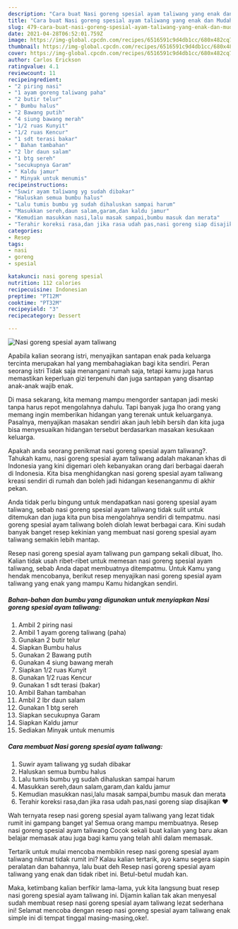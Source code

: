 ```yaml
---
description: "Cara buat Nasi goreng spesial ayam taliwang yang enak dan Mudah Dibuat"
title: "Cara buat Nasi goreng spesial ayam taliwang yang enak dan Mudah Dibuat"
slug: 479-cara-buat-nasi-goreng-spesial-ayam-taliwang-yang-enak-dan-mudah-dibuat
date: 2021-04-28T06:52:01.759Z
image: https://img-global.cpcdn.com/recipes/6516591c9d4db1cc/680x482cq70/nasi-goreng-spesial-ayam-taliwang-foto-resep-utama.jpg
thumbnail: https://img-global.cpcdn.com/recipes/6516591c9d4db1cc/680x482cq70/nasi-goreng-spesial-ayam-taliwang-foto-resep-utama.jpg
cover: https://img-global.cpcdn.com/recipes/6516591c9d4db1cc/680x482cq70/nasi-goreng-spesial-ayam-taliwang-foto-resep-utama.jpg
author: Carlos Erickson
ratingvalue: 4.1
reviewcount: 11
recipeingredient:
- "2 piring nasi"
- "1 ayam goreng taliwang paha"
- "2 butir telur"
- " Bumbu halus"
- "2 Bawang putih"
- "4 siung bawang merah"
- "1/2 ruas Kunyit"
- "1/2 ruas Kencur"
- "1 sdt terasi bakar"
- " Bahan tambahan"
- "2 lbr daun salam"
- "1 btg sereh"
- "secukupnya Garam"
- " Kaldu jamur"
- " Minyak untuk menumis"
recipeinstructions:
- "Suwir ayam taliwang yg sudah dibakar"
- "Haluskan semua bumbu halus"
- "Lalu tumis bumbu yg sudah dihaluskan sampai harum"
- "Masukkan sereh,daun salam,garam,dan kaldu jamur"
- "Kemudian masukkan nasi,lalu masak sampai,bumbu masuk dan merata"
- "Terahir koreksi rasa,dan jika rasa udah pas,nasi goreng siap disajikan ❤️"
categories:
- Resep
tags:
- nasi
- goreng
- spesial

katakunci: nasi goreng spesial 
nutrition: 112 calories
recipecuisine: Indonesian
preptime: "PT12M"
cooktime: "PT32M"
recipeyield: "3"
recipecategory: Dessert

---
```



![Nasi goreng spesial ayam taliwang](https://img-global.cpcdn.com/recipes/6516591c9d4db1cc/680x482cq70/nasi-goreng-spesial-ayam-taliwang-foto-resep-utama.jpg)

Apabila kalian seorang istri, menyajikan santapan enak pada keluarga tercinta merupakan hal yang membahagiakan bagi kita sendiri. Peran seorang istri Tidak saja menangani rumah saja, tetapi kamu juga harus memastikan keperluan gizi terpenuhi dan juga santapan yang disantap anak-anak wajib enak.

Di masa  sekarang, kita memang mampu mengorder santapan jadi meski tanpa harus repot mengolahnya dahulu. Tapi banyak juga lho orang yang memang ingin memberikan hidangan yang terenak untuk keluarganya. Pasalnya, menyajikan masakan sendiri akan jauh lebih bersih dan kita juga bisa menyesuaikan hidangan tersebut berdasarkan masakan kesukaan keluarga. 



Apakah anda seorang penikmat nasi goreng spesial ayam taliwang?. Tahukah kamu, nasi goreng spesial ayam taliwang adalah makanan khas di Indonesia yang kini digemari oleh kebanyakan orang dari berbagai daerah di Indonesia. Kita bisa menghidangkan nasi goreng spesial ayam taliwang kreasi sendiri di rumah dan boleh jadi hidangan kesenanganmu di akhir pekan.

Anda tidak perlu bingung untuk mendapatkan nasi goreng spesial ayam taliwang, sebab nasi goreng spesial ayam taliwang tidak sulit untuk ditemukan dan juga kita pun bisa mengolahnya sendiri di tempatmu. nasi goreng spesial ayam taliwang boleh diolah lewat berbagai cara. Kini sudah banyak banget resep kekinian yang membuat nasi goreng spesial ayam taliwang semakin lebih mantap.

Resep nasi goreng spesial ayam taliwang pun gampang sekali dibuat, lho. Kalian tidak usah ribet-ribet untuk memesan nasi goreng spesial ayam taliwang, sebab Anda dapat membuatnya ditempatmu. Untuk Kamu yang hendak mencobanya, berikut resep menyajikan nasi goreng spesial ayam taliwang yang enak yang mampu Kamu hidangkan sendiri.

<!--inarticleads1-->

##### Bahan-bahan dan bumbu yang digunakan untuk menyiapkan Nasi goreng spesial ayam taliwang:

1. Ambil 2 piring nasi
1. Ambil 1 ayam goreng taliwang (paha)
1. Gunakan 2 butir telur
1. Siapkan  Bumbu halus
1. Gunakan 2 Bawang putih
1. Gunakan 4 siung bawang merah
1. Siapkan 1/2 ruas Kunyit
1. Gunakan 1/2 ruas Kencur
1. Gunakan 1 sdt terasi (bakar)
1. Ambil  Bahan tambahan
1. Ambil 2 lbr daun salam
1. Gunakan 1 btg sereh
1. Siapkan secukupnya Garam
1. Siapkan  Kaldu jamur
1. Sediakan  Minyak untuk menumis




<!--inarticleads2-->

##### Cara membuat Nasi goreng spesial ayam taliwang:

1. Suwir ayam taliwang yg sudah dibakar
1. Haluskan semua bumbu halus
1. Lalu tumis bumbu yg sudah dihaluskan sampai harum
1. Masukkan sereh,daun salam,garam,dan kaldu jamur
1. Kemudian masukkan nasi,lalu masak sampai,bumbu masuk dan merata
1. Terahir koreksi rasa,dan jika rasa udah pas,nasi goreng siap disajikan ❤️




Wah ternyata resep nasi goreng spesial ayam taliwang yang lezat tidak rumit ini gampang banget ya! Semua orang mampu membuatnya. Resep nasi goreng spesial ayam taliwang Cocok sekali buat kalian yang baru akan belajar memasak atau juga bagi kamu yang telah ahli dalam memasak.

Tertarik untuk mulai mencoba membikin resep nasi goreng spesial ayam taliwang nikmat tidak rumit ini? Kalau kalian tertarik, ayo kamu segera siapin peralatan dan bahannya, lalu buat deh Resep nasi goreng spesial ayam taliwang yang enak dan tidak ribet ini. Betul-betul mudah kan. 

Maka, ketimbang kalian berfikir lama-lama, yuk kita langsung buat resep nasi goreng spesial ayam taliwang ini. Dijamin kalian tak akan menyesal sudah membuat resep nasi goreng spesial ayam taliwang lezat sederhana ini! Selamat mencoba dengan resep nasi goreng spesial ayam taliwang enak simple ini di tempat tinggal masing-masing,oke!.

